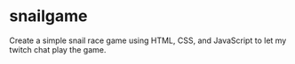 # snailgame
Create a simple snail race game using HTML, CSS, and JavaScript to let my twitch chat play the game.
